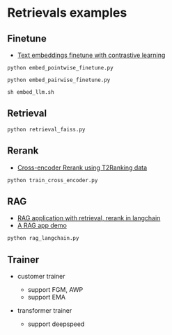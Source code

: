 # Retrievals examples


## Finetune
- [Text embeddings finetune with contrastive learning](0_embeddings/embed_pairwise_finetune.py)

```shell
python embed_pointwise_finetune.py
```

```shell
python embed_pairwise_finetune.py
```

```shell
sh embed_llm.sh
```


## Retrieval

```shell
python retrieval_faiss.py
```

## Rerank
- [Cross-encoder Rerank using T2Ranking data](2_rerank/train_cross_encoder.py)

```shell
python train_cross_encoder.py
```

## RAG
- [RAG application with retrieval, rerank in langchain](3_rag/rag_langchain.py)
- [A RAG app demo](3_rag/README.md)

```shell
python rag_langchain.py
```

## Trainer

- customer trainer
  - support FGM, AWP
  - support EMA

- transformer trainer
  - support deepspeed
